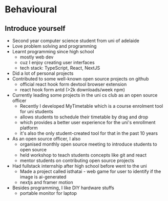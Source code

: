 # Behavioural

## Introduce yourself

- Second year computer science student from uni of adelaide
- Love problem solving and programming
- Learnt programming since high school
  - mostly web dev
  - cuz I enjoy creating user interfaces
  - tech stack: TypeScript, React, NextJS
- Did a lot of personal projects
- Contributed to some well-known open source projects on github
  - official react hook form devtool browser extension
  - react hook form antd (>2k downloads/week npm)
- Currently leading some projects in the uni cs club as an open source officer
  - Recently I developed MyTimetable which is a course enrolment tool for uni students
  - allows students to schedule their timetable by drag and drop
  - which provides a better user experience for the uni's enrollment platform
  - it's also the only student-created tool for that in the past 10 years
- As an open source officer, I also
  - organised monthly open source meeting to introduce students to open source
  - held workshop to teach students concepts like git and react
  - mentor students on contributing open source projects
- Had fullstack internship after high school before went to the uni
  - Made a project called isthatai - web game for user to identify if the image is ai-generated
  - nextjs and framer motion
- Besides programming, I like DIY hardware stuffs
  - portable monitor for laptop
